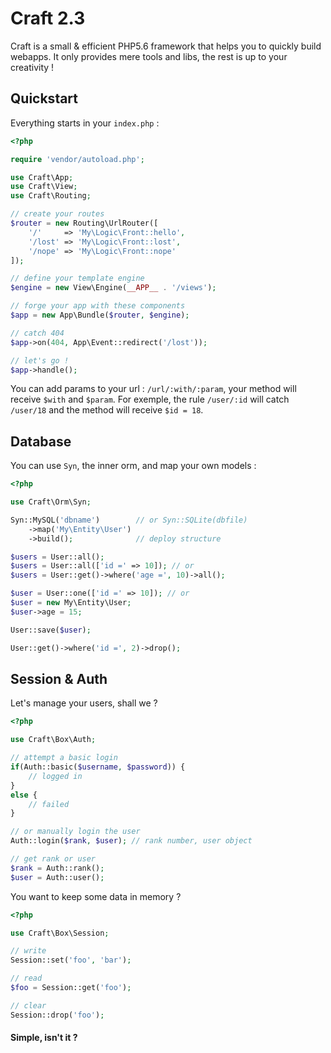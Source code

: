 # Craft 2.3

Craft is a small & efficient PHP5.6 framework that helps you to quickly build webapps.
It only provides mere tools and libs, the rest is up to your creativity !


## Quickstart

Everything starts in your `index.php` :

```php
<?php

require 'vendor/autoload.php';

use Craft\App;
use Craft\View;
use Craft\Routing;

// create your routes
$router = new Routing\UrlRouter([
    '/'     => 'My\Logic\Front::hello',
    '/lost' => 'My\Logic\Front::lost',
    '/nope' => 'My\Logic\Front::nope'
]);

// define your template engine
$engine = new View\Engine(__APP__ . '/views');

// forge your app with these components
$app = new App\Bundle($router, $engine);

// catch 404
$app->on(404, App\Event::redirect('/lost'));

// let's go !
$app->handle();
```

You can add params to your url : `/url/:with/:param`, your method will receive `$with` and `$param`.
For exemple, the rule `/user/:id` will catch `/user/18` and the method will receive `$id = 18`.


## Database

You can use `Syn`, the inner orm, and map your own models :

```php
<?php

use Craft\Orm\Syn;

Syn::MySQL('dbname')        // or Syn::SQLite(dbfile)
    ->map('My\Entity\User')
    ->build();              // deploy structure

$users = User::all();
$users = User::all(['id =' => 10]); // or
$users = User::get()->where('age =', 10)->all();

$user = User::one(['id =' => 10]); // or
$user = new My\Entity\User;
$user->age = 15;

User::save($user);

User::get()->where('id =', 2)->drop();
```

## Session & Auth

Let's manage your users, shall we ?

```php
<?php

use Craft\Box\Auth;

// attempt a basic login
if(Auth::basic($username, $password)) {
    // logged in
}
else {
    // failed
}

// or manually login the user
Auth::login($rank, $user); // rank number, user object

// get rank or user
$rank = Auth::rank();
$user = Auth::user();

```

You want to keep some data in memory ?

```php
<?php

use Craft\Box\Session;

// write
Session::set('foo', 'bar');

// read
$foo = Session::get('foo');

// clear
Session::drop('foo');
```

#### Simple, isn't it ?